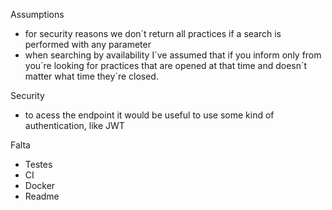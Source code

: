 Assumptions
- for security reasons we don´t return all practices if a search is performed with any parameter
- when searching by availability I´ve assumed that if you inform only from you´re looking for practices that are opened at that time and doesn´t matter what time they´re closed.

Security
- to acess the endpoint it would be useful to use some kind of authentication, like JWT

Falta
- Testes
- CI
- Docker
- Readme